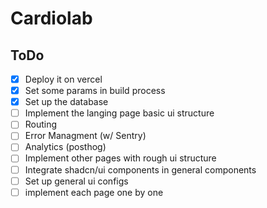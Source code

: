 # Cardiolab

## ToDo

- [x] Deploy it on vercel
- [x] Set some params in build process
- [x] Set up the database
- [ ] Implement the langing page basic ui  structure
- [ ] Routing
- [ ] Error Managment (w/ Sentry)
- [ ] Analytics (posthog)
- [ ] Implement other pages with rough ui structure
- [ ] Integrate shadcn/ui components in general components
- [ ] Set up general ui configs
- [ ] implement each page one by one
